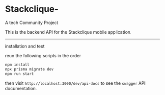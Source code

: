 # Stackclique-

A tech Community Project

This is the backend API for the Stackclique mobile application.

---

installation and test

reun the following scripts in the order

```cmd
npm install
npx prisma migrate dev
npm run start
```

then visit `http://localhost:3000/dev/api-docs` to see the `swagger` API documentation.
